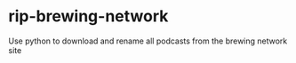 rip-brewing-network
===================

Use python to download and rename all podcasts from the brewing network site

